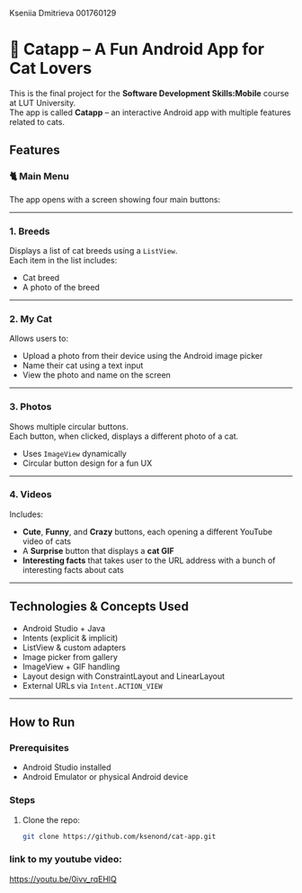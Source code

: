Kseniia Dmitrieva 001760129
# 🐾 Catapp – A Fun Android App for Cat Lovers

This is the final project for the **Software Development Skills:Mobile** course at LUT University.  
The app is called **Catapp** – an interactive Android app with multiple features related to cats.

##  Features

### 🐈 Main Menu
The app opens with a screen showing four main buttons:

---

### 1. **Breeds**
Displays a list of cat breeds using a `ListView`.  
Each item in the list includes:
- Cat breed  
- A photo of the breed  

---

### 2. **My Cat**
Allows users to:
- Upload a photo from their device using the Android image picker  
- Name their cat using a text input  
- View the photo and name on the screen  

---

### 3. **Photos**
Shows multiple circular buttons.  
Each button, when clicked, displays a different photo of a cat.  
- Uses `ImageView` dynamically  
- Circular button design for a fun UX  

---

### 4. **Videos**
Includes:
- **Cute**, **Funny**, and **Crazy** buttons, each opening a different YouTube video of cats  
- A **Surprise** button that displays a **cat GIF**
- **Interesting facts** that takes user to the URL address with a bunch of interesting facts about cats

---

##  Technologies & Concepts Used

- Android Studio + Java
- Intents (explicit & implicit)
- ListView & custom adapters
- Image picker from gallery
- ImageView + GIF handling
- Layout design with ConstraintLayout and LinearLayout
- External URLs via `Intent.ACTION_VIEW`

---

##  How to Run

### Prerequisites
- Android Studio installed
- Android Emulator or physical Android device

### Steps
1. Clone the repo:
   ```bash
   git clone https://github.com/ksenond/cat-app.git

### link to my youtube video:
https://youtu.be/0ivv_rqEHlQ
